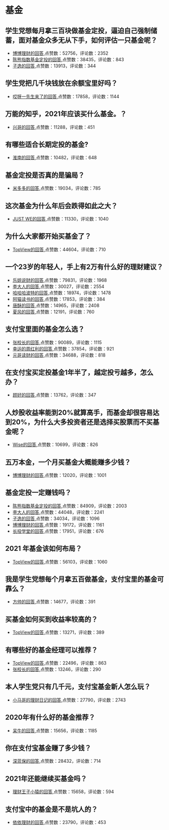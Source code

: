 #  基金 
## 学生党想每月拿三百块做基金定投，逼迫自己强制储蓄，面对基金众多无从下手，如何评估一只基金呢？
- [博博理财的回答](https://www.zhihu.com/question/28184589/answer/702228388),点赞数：52756，评论数：2352
- [陈熊指数基金定投的回答](https://www.zhihu.com/question/28184589/answer/835881014),点赞数：38435，评论数：843
- [子逸的回答](https://www.zhihu.com/question/28184589/answer/764148895),点赞数：13913，评论数：344
## 学生党把几千块钱放在余额宝里好吗？
- [哎呀一先生来了的回答](https://www.zhihu.com/question/332551607/answer/873064013),点赞数：17858，评论数：1144
## 万能的知乎，2021年应该买什么基金。？
- [兴哥的回答](https://www.zhihu.com/question/435573585/answer/1651642373),点赞数：11288，评论数：451
## 有哪些适合长期定投的基金?
- [淮南的回答](https://www.zhihu.com/question/30900479/answer/929969071),点赞数：10482，评论数：648
## 基金定投是否真的是骗局？
- [米多多的回答](https://www.zhihu.com/question/21896324/answer/1297133838),点赞数：19034，评论数：785
## 这次基金为什么年后会跌得如此之大？
- [JUST WE的回答](https://www.zhihu.com/question/446018782/answer/1762091970),点赞数：11330，评论数：1040
## 为什么大家都开始买基金了？
- [TopView的回答](https://www.zhihu.com/question/440302773/answer/1697761075),点赞数：44604，评论数：710
## 一个23岁的年轻人，手上有2万有什么好的理财建议？
- [乐姐说财的回答](https://www.zhihu.com/question/268165456/answer/838640355),点赞数：79831，评论数：1968
- [李大人的回答](https://www.zhihu.com/question/268165456/answer/662984287),点赞数：30027，评论数：2554
- [哈哈哈波特的回答](https://www.zhihu.com/question/268165456/answer/465432318),点赞数：18974，评论数：1478
- [阿猫读书的回答](https://www.zhihu.com/question/268165456/answer/645553493),点赞数：17853，评论数：384
- [唐酥的回答](https://www.zhihu.com/question/268165456/answer/499983512),点赞数：14965，评论数：2408
- [夏风的回答](https://www.zhihu.com/question/268165456/answer/346294040),点赞数：12191，评论数：760
## 支付宝里面的基金怎么选？
- [张校长的回答](https://www.zhihu.com/question/318167805/answer/1489279113),点赞数：90089，评论数：1115
- [幸运的周红利的回答](https://www.zhihu.com/question/318167805/answer/1235350920),点赞数：37854，评论数：921
- [元哥读财的回答](https://www.zhihu.com/question/318167805/answer/1278325016),点赞数：34688，评论数：818
## 在支付宝买定投基金1年半了，越定投亏越多，怎么办？
- [顾好的回答](https://www.zhihu.com/question/306080979/answer/977313645),点赞数：13762，评论数：347
## 人炒股收益率能到20%就算高手，而基金却很容易达到20%，为什么大多投资者还是选择买股票而不买基金呢？
- [Wise的回答](https://www.zhihu.com/question/373094642/answer/1238513612),点赞数：10699，评论数：826
## 五万本金，一个月买基金大概能赚多少钱？
- [博博理财的回答](https://www.zhihu.com/question/394660072/answer/1363239863),点赞数：12020，评论数：1001
## 基金定投一定赚钱吗？
- [陈熊指数基金定投的回答](https://www.zhihu.com/question/35163926/answer/828422680),点赞数：84909，评论数：2003
- [李大人的回答](https://www.zhihu.com/question/35163926/answer/626026667),点赞数：44048，评论数：2241
- [子逸的回答](https://www.zhihu.com/question/35163926/answer/763368071),点赞数：34034，评论数：1096
- [博博理财的回答](https://www.zhihu.com/question/35163926/answer/656163873),点赞数：19172，评论数：1161
- [长投学堂的回答](https://www.zhihu.com/question/35163926/answer/628721458),点赞数：17951，评论数：676
## 2021 年基金该如何布局？
- [TopView的回答](https://www.zhihu.com/question/435549956/answer/1682390010),点赞数：56103，评论数：1060
## 我是学生党想每个月拿五百做基金，支付宝里的基金可靠么？
- [方帅的回答](https://www.zhihu.com/question/349318598/answer/1445559817),点赞数：14677，评论数：391
## 买基金如何买到收益率较高的？
- [TopView的回答](https://www.zhihu.com/question/30747459/answer/1639238077),点赞数：13271，评论数：389
## 有哪些好的基金经理可以推荐？
- [TopView的回答](https://www.zhihu.com/question/373427508/answer/1308673118),点赞数：22496，评论数：863
- [张校长的回答](https://www.zhihu.com/question/373427508/answer/1467901892),点赞数：13246，评论数：290
## 本人学生党只有几千元，支付宝基金新人怎么玩？
- [小马哥的理财日记的回答](https://www.zhihu.com/question/378778601/answer/1537095684),点赞数：27790，评论数：2743
## 2020年有什么好的基金推荐？
- [呆牛的回答](https://www.zhihu.com/question/362087721/answer/966352566),点赞数：15656，评论数：1185
## 你在支付宝基金赚了多少钱？
- [深蓝保的回答](https://www.zhihu.com/question/362901565/answer/1383628943),点赞数：28432，评论数：714
## 2021年还能继续买基金吗？
- [理财王子小猿的回答](https://www.zhihu.com/question/434046465/answer/1644647541),点赞数：15658，评论数：594
## 支付宝中的基金是不是坑人的？
- [依依理财的回答](https://www.zhihu.com/question/56235877/answer/1301524690),点赞数：23790，评论数：453
